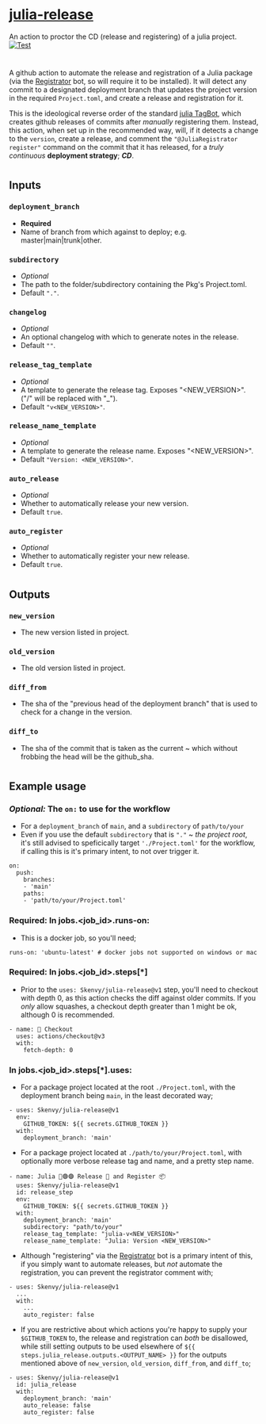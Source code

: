 # [julia-release](https://github.com/Skenvy/julia-release)
An action to proctor the CD (release and registering) of a julia project. [![Test](https://github.com/Skenvy/julia-release/actions/workflows/main.yaml/badge.svg?branch=main&event=push)](https://github.com/Skenvy/julia-release/actions/workflows/main.yaml)
#
A github action to automate the release and registration of a Julia package (via the [Registrator](https://github.com/JuliaRegistries/Registrator.jl) bot, so will require it to be installed). It will detect any commit to a designated deployment branch that updates the project version in the required `Project.toml`, and create a release and registration for it.

This is the ideological reverse order of the standard [julia TagBot](https://github.com/JuliaRegistries/TagBot), which creates github releases of commits after _manually_ registering them. Instead, this action, when set up in the recommended way, will, if it detects a change to the `version`, create a release, and comment the `"@JuliaRegistrator register"` command on the commit that it has released, for a _truly continuous_ **deployment strategy**; **_CD_**.
#
## Inputs
### `deployment_branch`
* **Required**
* Name of branch from which against to deploy; e.g. master|main|trunk|other.
### `subdirectory`
* _Optional_
* The path to the folder/subdirectory containing the Pkg's Project.toml.
* Default `"."`.
### `changelog`
* _Optional_
* An optional changelog with which to generate notes in the release.
* Default `""`.
### `release_tag_template`
* _Optional_
* A template to generate the release tag. Exposes "<NEW_VERSION>". ("/" will be replaced with "_"). 
* Default `"v<NEW_VERSION>"`.
### `release_name_template`
* _Optional_
* A template to generate the release name. Exposes "<NEW_VERSION>".
* Default `"Version: <NEW_VERSION>"`.
### `auto_release`
* _Optional_
* Whether to automatically release your new version.
* Default `true`.
### `auto_register`
* _Optional_
* Whether to automatically register your new release.
* Default `true`.
#
## Outputs
### `new_version`
* The new version listed in project.
### `old_version`
* The old version listed in project.
### `diff_from`
* The sha of the "previous head of the deployment branch" that is used to check for a change in the version.
### `diff_to`
* The sha of the commit that is taken as the current ~ which without frobbing the head will be the github_sha.
#
## Example usage
### _Optional:_ The `on:` to use for the workflow
* For a `deployment_branch` of `main`, and a `subdirectory` of `path/to/your`
* Even if you use the default `subdirectory` that is `"."` ~ _the project root_, it's still advised to speficically target `'./Project.toml'` for the workflow, if calling this is it's primary intent, to not over trigger it.
```
on:
  push:
    branches:
    - 'main'
    paths:
    - 'path/to/your/Project.toml'
```
### **Required:** In jobs.<job_id>.runs-on:
* This is a docker job, so you'll need;
```
runs-on: 'ubuntu-latest' # docker jobs not supported on windows or mac
```
### **Required:** In jobs.<job_id>.steps[*]
* Prior to the `uses: Skenvy/julia-release@v1` step, you'll need to checkout with depth 0, as this action checks the diff against older commits. If you _only_ allow squashes, a checkout depth greater than 1 might be ok, although 0 is recommended.
```
- name: 🏁 Checkout
  uses: actions/checkout@v3
  with:
    fetch-depth: 0
```
### In jobs.<job_id>.steps[*].uses:
* For a package project located at the root `./Project.toml`, with the deployment branch being `main`, in the least decorated way;
```
- uses: Skenvy/julia-release@v1
  env:
    GITHUB_TOKEN: ${{ secrets.GITHUB_TOKEN }}
  with:
    deployment_branch: 'main'
```
* For a package project located at `./path/to/your/Project.toml`, with optionally more verbose release tag and name, and a pretty step name.
```
- name: Julia 🔴🟢🟣 Release 🚰 and Register 📦
  uses: Skenvy/julia-release@v1
  id: release_step
  env:
    GITHUB_TOKEN: ${{ secrets.GITHUB_TOKEN }}
  with:
    deployment_branch: 'main'
    subdirectory: "path/to/your"
    release_tag_template: "julia-v<NEW_VERSION>"
    release_name_template: "Julia: Version <NEW_VERSION>"
```
* Although "registering" via the [Registrator](https://github.com/JuliaRegistries/Registrator.jl) bot is a primary intent of this, if you simply want to automate releases, but _not_ automate the registration, you can prevent the registrator comment with;
```
- uses: Skenvy/julia-release@v1
  ...
  with:
    ...
    auto_register: false
```
* If you are restrictive about which actions you're happy to supply your `$GITHUB_TOKEN` to, the release and registration can _both_ be disallowed, while still setting outputs to be used elsewhere of `${{ steps.julia_release.outputs.<OUTPUT_NAME> }}` for the outputs mentioned above of `new_version`, `old_version`, `diff_from`, and `diff_to`;
```
- uses: Skenvy/julia-release@v1
  id: julia_release
  with:
    deployment_branch: 'main'
    auto_release: false
    auto_register: false
```
